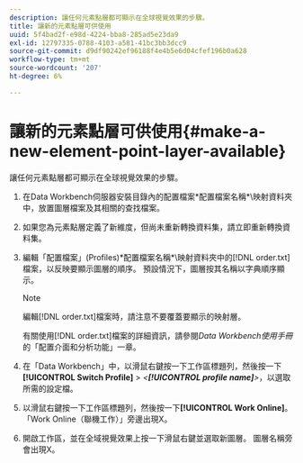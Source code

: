 ```yaml
---
description: 讓任何元素點層都可顯示在全球視覺效果的步驟。
title: 讓新的元素點層可供使用
uuid: 5f4bad2f-e98d-4224-bba8-285ad5e23da9
exl-id: 12797335-0788-4103-a581-41bc3bb3dcc9
source-git-commit: d9df90242ef96188f4e4b5e6d04cfef196b0a628
workflow-type: tm+mt
source-wordcount: '207'
ht-degree: 6%

---
```


# 讓新的元素點層可供使用{#make-a-new-element-point-layer-available}

讓任何元素點層都可顯示在全球視覺效果的步驟。

1. 在Data Workbench伺服器安裝目錄內的配置檔案\*配置檔案名稱*\映射資料夾中，放置圖層檔案及其相關的查找檔案。
1. 如果您為元素點層定義了新維度，但尚未重新轉換資料集，請立即重新轉換資料集。
1. 編輯「配置檔案」(Profiles)\*配置檔案名稱*\映射資料夾中的[!DNL order.txt]檔案，以反映要顯示圖層的順序。 預設情況下，圖層按其名稱以字典順序顯示。

   >[!NOTE]
   >
   >編輯[!DNL order.txt]檔案時，請注意不要覆蓋要顯示的映射層。

   有關使用[!DNL order.txt]檔案的詳細資訊，請參閱&#x200B;*Data Workbench使用手冊*&#x200B;的「配置介面和分析功能」一章。

1. 在「Data Workbench」中，以滑鼠右鍵按一下工作區標題列，然後按一下&#x200B;**[!UICONTROL Switch Profile]** > *&lt;**[!UICONTROL profile name]**>*，以選取所需的設定檔。
1. 以滑鼠右鍵按一下工作區標題列，然後按一下&#x200B;**[!UICONTROL Work Online]**。 「Work Online（聯機工作）」旁邊出現X。
1. 開啟工作區，並在全域視覺效果上按一下滑鼠右鍵並選取新圖層。 圖層名稱旁會出現X。
